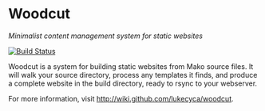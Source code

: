 # Woodcut #
*Minimalist content management system for static websites*

[![Build Status](https://travis-ci.org/lukecyca/woodcut.png?branch=master)](https://travis-ci.org/lukecyca/woodcut)

Woodcut is a system for building static websites from Mako source files. It will walk your source directory, process any templates it finds, and produce a complete website in the build directory, ready to rsync to your webserver.

For more information, visit <http://wiki.github.com/lukecyca/woodcut>.
